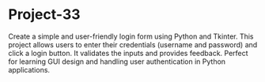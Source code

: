 # Project-33
Create a simple and user-friendly login form using Python and Tkinter. This project allows users to enter their credentials (username and password) and click a login button. It validates the inputs and provides feedback. Perfect for learning GUI design and handling user authentication in Python applications.
